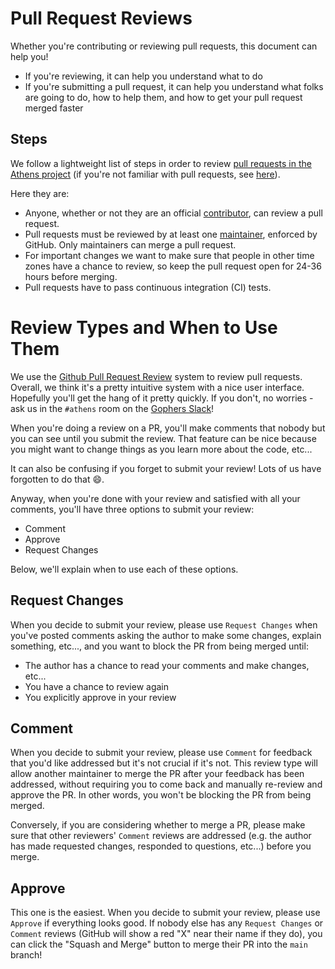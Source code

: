 # Pull Request Reviews

Whether you're contributing or reviewing pull requests, this document can help you!

- If you're reviewing, it can help you understand what to do
- If you're submitting a pull request, it can help you understand what folks
are going to do, how to help them, and how to get your pull request
merged faster

## Steps

We follow a lightweight list of steps in order to review 
[pull requests in the Athens project](https://github.com/gomods/athens/pulls)
(if you're not familiar with pull requests, see 
[here](https://help.github.com/articles/about-pull-requests/)).

Here they are:

- Anyone, whether or not they are an official [contributor](https://github.com/orgs/gomods/teams/contributors),
  can review a pull request.
- Pull requests must be reviewed by at least one 
  [maintainer](https://github.com/orgs/gomods/teams/maintainers), enforced by GitHub.
  Only maintainers can merge a pull request.
- For important changes we want to make sure that people in other time zones have a chance to
    review, so keep the pull request open for 24-36 hours before merging.
- Pull requests have to pass continuous integration (CI) tests.

# Review Types and When to Use Them

We use the [Github Pull Request Review](https://help.github.com/articles/about-pull-request-reviews/)
system to review pull requests. Overall, we think it's a pretty intuitive system
with a nice user interface. Hopefully you'll get the hang of it pretty quickly. If you
don't, no worries - ask us in the `#athens` room on the [Gophers Slack](https://invite.slack.golangbridge.org/)!

When you're doing a review on a PR, you'll make comments that nobody but you can see until you
submit the review. That feature can be nice because you might want to change things as you
learn more about the code, etc... 

It can also be confusing if you forget to submit your review! Lots of us have forgotten to do 
that :smile:.

Anyway, when you're done with your review and satisfied with all your comments, you'll have 
three options to submit your review:

- Comment
- Approve
- Request Changes

Below, we'll explain when to use each of these options.

## Request Changes

When you decide to submit your review, please use `Request Changes` when you've posted
comments asking the author to make some changes, explain something, etc..., and you 
want to block the PR from being merged until:

- The author has a chance to read your comments and make changes, etc...
- You have a chance to review again
- You explicitly approve in your review

## Comment

When you decide to submit your review, please use `Comment` for feedback that you'd
like addressed but it's not crucial if it's not. This review type will allow another maintainer
to merge the PR after your feedback has been addressed, without requiring you to 
come back and manually re-review and approve the PR. In other words, you won't
be blocking the PR from being merged.

Conversely, if you are considering whether to merge a PR, please make sure that other 
reviewers' `Comment` reviews are addressed (e.g. the author has made requested changes, 
responded to questions, etc...) before you merge.

## Approve

This one is the easiest. When you decide to submit your review, please use `Approve` if everything
looks good. If nobody else has any `Request Changes` or `Comment` reviews 
(GitHub will show a red "X" near their name if they do), you can click the "Squash and Merge"
button to merge their PR into the `main` branch!
